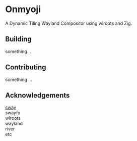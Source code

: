 # Onmyoji
A Dynamic Tiling Wayland Compositor using wlroots and Zig.


## Building
something...  

## Contributing
something ...  

## Acknowledgements
[sway](https://github.com/swaywm/sway "An i3-compatible Wayland Compositor.")  
swayfx  
wlroots  
wayland  
river  
etc  
